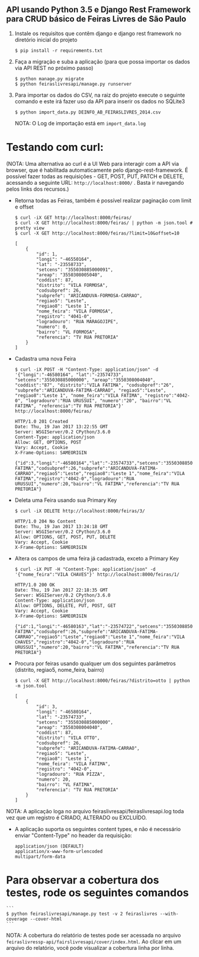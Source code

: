 ## API usando Python 3.5 e Django Rest Framework para CRUD básico de Feiras Livres de São Paulo

1) Instale os requisitos que contêm django e django rest framework no diretório inicial do projeto

    ```
    $ pip install -r requirements.txt
    ```

2) Faça a migração e suba a aplicação (para que possa importar os dados via API REST no próximo passo)

    ```
    $ python manage.py migrate
    $ python feiraslivresapi/manage.py runserver
    ```

3) Para importar os dados do CSV, na raiz do projeto execute o seguinte comando e este irá fazer uso da API para inserir os dados no SQLite3

    ```
    $ python import_data.py DEINFO_AB_FEIRASLIVRES_2014.csv
    ```

    NOTA: O Log de importação está em ```import_data.log```


# Testando com curl:

(NOTA: Uma alternativa ao curl é a UI Web para interagir com a API via browser, que é habilitada automaticamente pelo django-rest-framework. É possível fazer todas as requisições - GET, POST, PUT, PATCH e DELETE, acessando a seguinte URL: ``` http://localhost:8000/ ``` . Basta ir navegando pelos links dos recursos.)


- Retorna todas as Feiras, também é possível realizar paginação com limit e offset

    ```
    $ curl -iX GET http://localhost:8000/feiras/
    $ curl -X GET http://localhost:8000/feiras/ | python -m json.tool # pretty view
    $ curl -X GET http://localhost:8000/feiras/?limit=10&offset=10
    ```

    ```
    [
        {
            "id": 1,
            "longi": "-46550164",
            "lat": "-23558733",
            "setcens": "355030885000091",
            "areap": "3550308005040",
            "coddist": 87,
            "distrito": "VILA FORMOSA",
            "codsubpref": 26,
            "subprefe": "ARICANDUVA-FORMOSA-CARRAO",
            "regiao5": "Leste",
            "regiao8": "Leste 1",
            "nome_feira": "VILA FORMOSA",
            "registro": "4041-0",
            "logradouro": "RUA MARAGOJIPE",
            "numero": 0,
            "bairro": "VL FORMOSA",
            "referencia": "TV RUA PRETORIA"
        }
    ]
    ```

- Cadastra uma nova Feira

    ```
    $ curl -iX POST -H "Content-Type: application/json" -d '{"longi":"-46580164", "lat":"-23574733", "setcens":"355030885000000", "areap":"3550308004040", "coddist":"87", "distrito":"VILA FATIMA", "codsubpref":"26", "subprefe":"ARICANDUVA-FATIMA-CARRAO", "regiao5":"Leste", "regiao8":"Leste 1", "nome_feira":"VILA FATIMA", "registro":"4042-0", "logradouro":"RUA URUSSUI", "numero":"20", "bairro":"VL FATIMA", "referencia":"TV RUA PRETORIA"}' http://localhost:8000/feiras/
    ```

    ```
    HTTP/1.0 201 Created
    Date: Thu, 19 Jan 2017 13:22:55 GMT
    Server: WSGIServer/0.2 CPython/3.6.0
    Content-Type: application/json
    Allow: GET, OPTIONS, POST
    Vary: Accept, Cookie
    X-Frame-Options: SAMEORIGIN

    {"id":3,"longi":"-46580164","lat":"-23574733","setcens":"355030885000000","areap":"3550308004040","coddist":87,"distrito":"VILA FATIMA","codsubpref":26,"subprefe":"ARICANDUVA-FATIMA-CARRAO","regiao5":"Leste","regiao8":"Leste 1","nome_feira":"VILA FATIMA","registro":"4042-0","logradouro":"RUA URUSSUI","numero":20,"bairro":"VL FATIMA","referencia":"TV RUA PRETORIA"}
    ```

- Deleta uma Feira usando sua Primary Key

    ```
    $ curl -iX DELETE http://localhost:8000/feiras/3/
    ```

    ```
    HTTP/1.0 204 No Content
    Date: Thu, 19 Jan 2017 13:24:18 GMT
    Server: WSGIServer/0.2 CPython/3.6.0
    Allow: OPTIONS, GET, POST, PUT, DELETE
    Vary: Accept, Cookie
    X-Frame-Options: SAMEORIGIN
    ```

- Altera os campos de uma feira já cadastrada, exceto a Primary Key

    ```
    $ curl -iX PUT -H "Content-Type: application/json" -d '{"nome_feira":"VILA CHAVES"}' http://localhost:8000/feiras/1/
    ```

    ```
    HTTP/1.0 200 OK
    Date: Thu, 19 Jan 2017 22:18:35 GMT
    Server: WSGIServer/0.2 CPython/3.6.0
    Content-Type: application/json
    Allow: OPTIONS, DELETE, PUT, POST, GET
    Vary: Accept, Cookie
    X-Frame-Options: SAMEORIGIN

    {"id":1,"longi":"-46580163","lat":"-23574722","setcens":"355030885000000","areap":"3550308004040","coddist":87,"distrito":"VILA FATIMA","codsubpref":26,"subprefe":"ARICANDUVA-FATIMA-CARRAO","regiao5":"Leste","regiao8":"Leste 1","nome_feira":"VILA CHAVES","registro":"4042-0","logradouro":"RUA URUSSUI","numero":20,"bairro":"VL FATIMA","referencia":"TV RUA PRETORIA"}
    ```

- Procura por feiras usando qualquer um dos seguintes parâmetros (distrito, regiao5, nome_feira, bairro)

    ```
    $ curl -X GET http://localhost:8000/feiras/?distrito=otto | python -m json.tool
    ```

    ```
    [
        {
            "id": 3,
            "longi": "-46580164",
            "lat": "-23574733",
            "setcens": "355030885000000",
            "areap": "3550308004040",
            "coddist": 87,
            "distrito": "VILA OTTO",
            "codsubpref": 26,
            "subprefe": "ARICANDUVA-FATIMA-CARRAO",
            "regiao5": "Leste",
            "regiao8": "Leste 1",
            "nome_feira": "VILA FATIMA",
            "registro": "4042-0",
            "logradouro": "RUA PIZZA",
            "numero": 20,
            "bairro": "VL FATIMA",
            "referencia": "TV RUA PRETORIA"
        }
    ]
    ```

NOTA: A aplicação loga no arquivo feiraslivresapi/feiraslivresapi.log toda vez que um registro é CRIADO, ALTERADO ou EXCLUÍDO.


- A aplicação suporta os seguintes content types, e não é necessário enviar "Content-Type" no header da requisição:

    ```
    application/json (DEFAULT)
    application/x-www-form-urlencoded
    multipart/form-data
    ```


# Para observar a cobertura dos testes, rode os seguintes comandos

    ```
    $ python feiraslivresapi/manage.py test -v 2 feiraslivres --with-coverage --cover-html
    ```

NOTA: A cobertura do relatório de testes pode ser acessada no arquivo ```feiraslivressp-api/fairslivresapi/cover/index.html```. Ao clicar em um arquivo do relatório, você pode visualizar a cobertura linha por linha.
